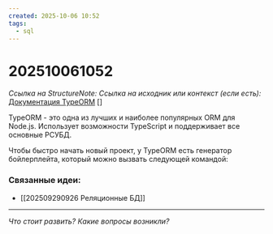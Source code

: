 ```yaml
---
created: 2025-10-06 10:52
tags:
  - sql
---
```

# 202510061052
*Ссылка на StructureNote:*
*Ссылка на исходник или контекст (если есть):* [Документация TypeORM](https://typeorm.io/) []

TypeORM - это одна из лучших и наиболее популярных ORM для Node.js.  Использует возможности TypeScript и поддерживает все основные РСУБД.

Чтобы быстро начать новый проект, у TypeORM есть генератор бойлерплейта, который можно вызвать следующей командой:
### Связанные идеи:
* [[202509290926 Реляционные БД]]
---

*Что стоит развить? Какие вопросы возникли?*